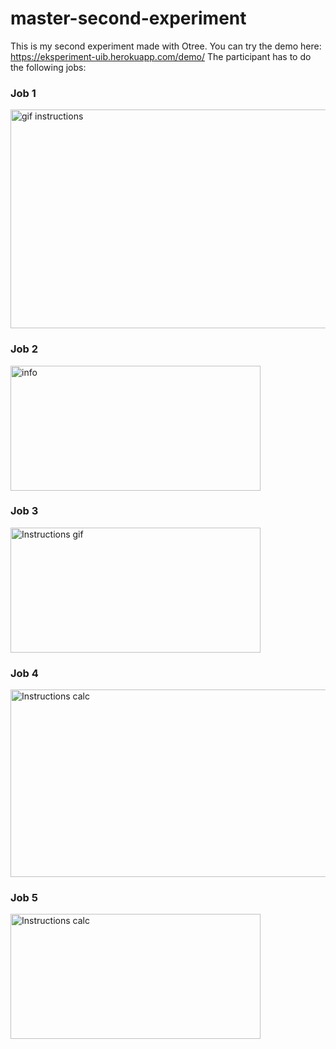 # master-second-experiment
This is my second experiment made with Otree. You can try the demo here: https://eksperiment-uib.herokuapp.com/demo/
The participant has to do the following jobs:

### Job 1
<img src="https://i.imgur.com/Nha7G7m.gif" alt="gif instructions" width="600" height="350"/>


### Job 2
<img src="https://i.imgur.com/nWWL0hz.gif" alt="info" width="400" height="200"/>
 
 
### Job 3
<img src="https://i.imgur.com/nBEa6rc.gif" alt="Instructions gif"  width="400" height="200"/>

### Job 4
<img src="https://i.imgur.com/zwOt3Xy.gif" alt="Instructions calc" width="600" height="300" />

### Job 5
<img src="https://i.imgur.com/lctRBma.gif" alt="Instructions calc" width="400" height="200" />
